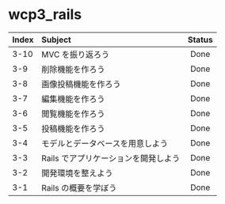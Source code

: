 # wcp3_rails

| Index | Subject                              | Status |
| :---- | :----------------------------------- | :----: |
| 3-10  | MVC を振り返ろう                     |  Done  |
| 3-9   | 削除機能を作ろう                     |  Done  |
| 3-8   | 画像投稿機能を作ろう                 |  Done  |
| 3-7   | 編集機能を作ろう                     |  Done  |
| 3-6   | 閲覧機能を作ろう                     |  Done  |
| 3-5   | 投稿機能を作ろう                     |  Done  |
| 3-4   | モデルとデータベースを用意しよう   |  Done  |
| 3-3   | Rails でアプリケーションを開発しよう |  Done  |
| 3-2   | 開発環境を整えよう                   |  Done  |
| 3-1   | Rails の概要を学ぼう                 |  Done  |
